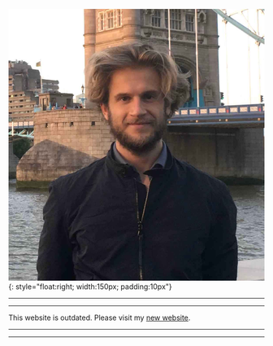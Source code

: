 ![image](me_in_london.jpg){: style="float:right; width:150px; padding:10px"}

---
---

This website is outdated. Please visit my [new website](https://homepage.univie.ac.at/paul.peter.hager).

---
---

